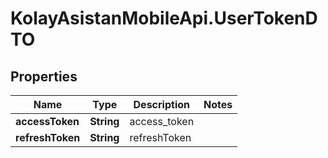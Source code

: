 # KolayAsistanMobileApi.UserTokenDTO

## Properties

Name | Type | Description | Notes
------------ | ------------- | ------------- | -------------
**accessToken** | **String** | access_token | 
**refreshToken** | **String** | refreshToken | 


